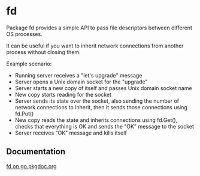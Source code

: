 # fd

Package fd provides a simple API to pass file descriptors
between different OS processes.

It can be useful if you want to inherit network connections
from another process without closing them.

Example scenario:

 * Running server receives a "let's upgrade" message
 * Server opens a Unix domain socket for the "upgrade"
 * Server starts a new copy of itself and passes Unix domain
   socket name
 * New copy starts reading for the socket
 * Server sends its state over the socket, also sending the number
   of network connections to inherit, then it sends those connections
   using fd.Put()
 * New copy reads the state and inherits connections using fd.Get(),
   checks that everything is OK and sends the "OK" message to the socket
 * Server receives "OK" message and kills itself

## Documentation

[fd on go.pkgdoc.org](http://go.pkgdoc.org/github.com/ftrvxmtrx/fd)
